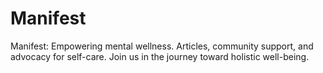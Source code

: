 # Manifest
Manifest: Empowering mental wellness. Articles, community support, and advocacy for self-care. Join us in the journey toward holistic well-being.
